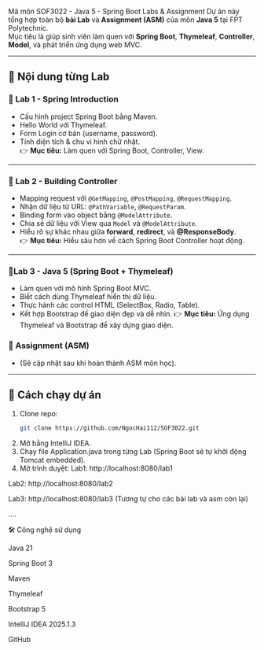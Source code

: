 Mã môn SOF3022 - Java 5 - Spring Boot Labs & Assignment
Dự án này tổng hợp toàn bộ **bài Lab** và **Assignment (ASM)** của môn **Java 5** tại FPT Polytechnic.  
Mục tiêu là giúp sinh viên làm quen với **Spring Boot**, **Thymeleaf**, **Controller**, **Model**, và phát triển ứng dụng web MVC.

---
## 📝 Nội dung từng Lab
### 🔹 Lab 1 - Spring Introduction
- Cấu hình project Spring Boot bằng Maven.  
- Hello World với Thymeleaf.  
- Form Login cơ bản (username, password).  
- Tính diện tích & chu vi hình chữ nhật.  
👉 **Mục tiêu:** Làm quen với Spring Boot, Controller, View.
---
### 🔹 Lab 2 - Building Controller
- Mapping request với `@GetMapping`, `@PostMapping`, `@RequestMapping`.  
- Nhận dữ liệu từ URL: `@PathVariable`, `@RequestParam`.  
- Binding form vào object bằng `@ModelAttribute`.  
- Chia sẻ dữ liệu với View qua `Model` và `@ModelAttribute`.  
- Hiểu rõ sự khác nhau giữa **forward**, **redirect**, và **@ResponseBody**.  
👉 **Mục tiêu:** Hiểu sâu hơn về cách Spring Boot Controller hoạt động.
---

### 🔹Lab 3 - Java 5 (Spring Boot + Thymeleaf)
- Làm quen với mô hình Spring Boot MVC.
- Biết cách dùng Thymeleaf hiển thị dữ liệu.
- Thực hành các control HTML (SelectBox, Radio, Table).
- Kết hợp Bootstrap để giao diện đẹp và dễ nhìn.
👉 **Mục tiêu:** Ứng dụng Thymeleaf và Bootstrap để xây dựng giao diện.

### 🔹 Assignment (ASM)
- (Sẽ cập nhật sau khi hoàn thành ASM môn học).

----
## 🚀 Cách chạy dự án
1. Clone repo:
   ```bash
   git clone https://github.com/NgocHai112/SOF3022.git
2. Mở bằng IntelliJ IDEA.
3. Chạy file Application.java trong từng Lab (Spring Boot sẽ tự khởi động Tomcat embedded).
4. Mở trình duyệt:
Lab1: http://localhost:8080/lab1

Lab2: http://localhost:8080/lab2

Lab3: http://localhost:8080/lab3
(Tương tự cho các bài lab và asm còn lại)

....

🛠️ Công nghệ sử dụng

Java 21

Spring Boot 3

Maven

Thymeleaf

Bootstrap 5

IntelliJ IDEA 2025.1.3

GitHub
